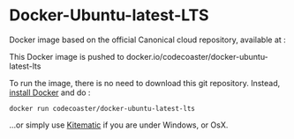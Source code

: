 # Docker-Ubuntu-latest-LTS

Docker image based on the official Canonical cloud repository, available at : 

This Docker image is pushed to docker.io/codecoaster/docker-ubuntu-latest-lts

To run the image, there is no need to download this git repository.  Instead, <a href="https://docs.docker.com/engine/installation/">install Docker</a> and do : 

<code>docker run codecoaster/docker-ubuntu-latest-lts</code>

...or simply use <a href="https://kitematic.com/">Kitematic</a> if you are under Windows, or OsX.
